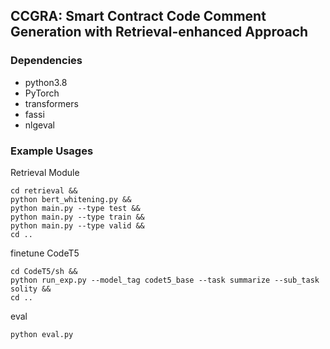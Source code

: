 ## CCGRA: Smart Contract Code Comment Generation with Retrieval-enhanced Approach

### Dependencies
* python3.8
* PyTorch
* transformers
* fassi
* nlgeval

### Example Usages
Retrieval Module
```shell
cd retrieval && 
python bert_whitening.py && 
python main.py --type test && 
python main.py --type train &&
python main.py --type valid &&
cd ..
```

finetune CodeT5
```shell
cd CodeT5/sh && 
python run_exp.py --model_tag codet5_base --task summarize --sub_task solity && 
cd ..
```

eval
```shell
python eval.py
```




